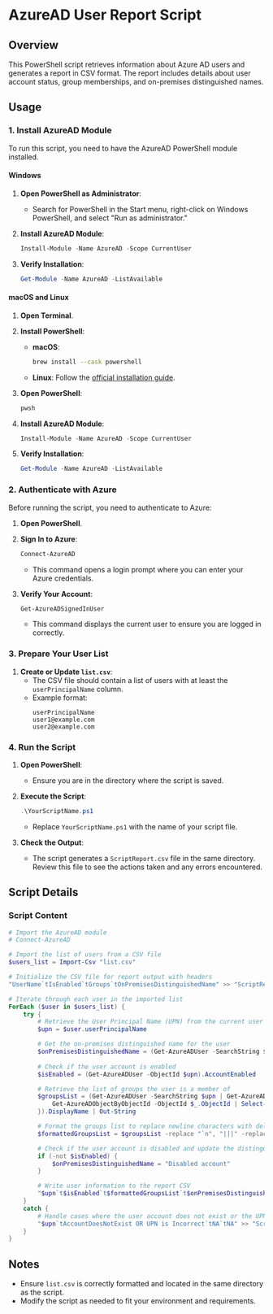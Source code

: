 # AzureAD User Report Script

## Overview

This PowerShell script retrieves information about Azure AD users and generates a report in CSV format. The report includes details about user account status, group memberships, and on-premises distinguished names.

## Usage

### 1. Install AzureAD Module

To run this script, you need to have the AzureAD PowerShell module installed.

#### **Windows**

1. **Open PowerShell as Administrator**:
   - Search for PowerShell in the Start menu, right-click on Windows PowerShell, and select "Run as administrator."

2. **Install AzureAD Module**:
   ```powershell
   Install-Module -Name AzureAD -Scope CurrentUser
   ```

3. **Verify Installation**:
   ```powershell
   Get-Module -Name AzureAD -ListAvailable
   ```

#### **macOS and Linux**

1. **Open Terminal**.

2. **Install PowerShell**:
   - **macOS**:
     ```bash
     brew install --cask powershell
     ```
   - **Linux**:
     Follow the [official installation guide](https://docs.microsoft.com/en-us/powershell/scripting/install/installing-powershell-core-on-linux).

3. **Open PowerShell**:
   ```bash
   pwsh
   ```

4. **Install AzureAD Module**:
   ```powershell
   Install-Module -Name AzureAD -Scope CurrentUser
   ```

5. **Verify Installation**:
   ```powershell
   Get-Module -Name AzureAD -ListAvailable
   ```

### 2. Authenticate with Azure

Before running the script, you need to authenticate to Azure:

1. **Open PowerShell**.

2. **Sign In to Azure**:
   ```powershell
   Connect-AzureAD
   ```
   - This command opens a login prompt where you can enter your Azure credentials.

3. **Verify Your Account**:
   ```powershell
   Get-AzureADSignedInUser
   ```
   - This command displays the current user to ensure you are logged in correctly.

### 3. Prepare Your User List

1. **Create or Update `list.csv`**:
   - The CSV file should contain a list of users with at least the `userPrincipalName` column.
   - Example format:
     ```csv
     userPrincipalName
     user1@example.com
     user2@example.com
     ```

### 4. Run the Script

1. **Open PowerShell**:
   - Ensure you are in the directory where the script is saved.

2. **Execute the Script**:
   ```powershell
   .\YourScriptName.ps1
   ```
   - Replace `YourScriptName.ps1` with the name of your script file.

3. **Check the Output**:
   - The script generates a `ScriptReport.csv` file in the same directory. Review this file to see the actions taken and any errors encountered.

## Script Details

### Script Content

```powershell
# Import the AzureAD module
# Connect-AzureAD

# Import the list of users from a CSV file
$users_list = Import-Csv "list.csv"

# Initialize the CSV file for report output with headers
"UserName`tIsEnabled`tGroups`tOnPremisesDistinguishedName" >> "ScriptReport.csv"

# Iterate through each user in the imported list
ForEach ($user in $users_list) {
    try {
        # Retrieve the User Principal Name (UPN) from the current user object
        $upn = $user.userPrincipalName

        # Get the on-premises distinguished name for the user
        $onPremisesDistinguishedName = (Get-AzureADUser -SearchString $upn | Select-Object -ExpandProperty ExtensionProperty)["onPremisesDistinguishedName"]
        
        # Check if the user account is enabled
        $isEnabled = (Get-AzureADUser -ObjectId $upn).AccountEnabled

        # Retrieve the list of groups the user is a member of
        $groupsList = (Get-AzureADUser -SearchString $upn | Get-AzureADUserMembership | % {
            Get-AzureADObjectByObjectId -ObjectId $_.ObjectId | Select-Object DisplayName, ObjectType, MailEnabled, SecurityEnabled, ObjectId
        }).DisplayName | Out-String

        # Format the groups list to replace newline characters with delimiters
        $formattedGroupsList = $groupsList -replace "`n", "|||" -replace "`r", ""

        # Check if the user account is disabled and update the distinguished name accordingly
        if (-not $isEnabled) {
            $onPremisesDistinguishedName = "Disabled account"
        }

        # Write user information to the report CSV
        "$upn`t$isEnabled`t$formattedGroupsList`t$onPremisesDistinguishedName" >> "ScriptReport.csv"
    }
    catch {
        # Handle cases where the user account does not exist or the UPN is incorrect
        "$upn`tAccountDoesNotExist OR UPN is Incorrect`tNA`tNA" >> "ScriptReport.csv"
    }
}
```

## Notes

- Ensure `list.csv` is correctly formatted and located in the same directory as the script.
- Modify the script as needed to fit your environment and requirements.

